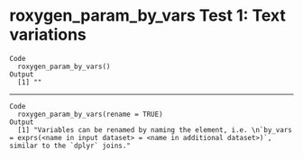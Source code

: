 # roxygen_param_by_vars Test 1: Text variations

    Code
      roxygen_param_by_vars()
    Output
      [1] ""

---

    Code
      roxygen_param_by_vars(rename = TRUE)
    Output
      [1] "Variables can be renamed by naming the element, i.e. \n`by_vars = exprs(<name in input dataset> = <name in additional dataset>)`, similar to the `dplyr` joins."

